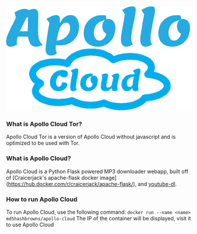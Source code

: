 ![Apollo Cloud Logo](https://raw.githubusercontent.com/MD5HashBrowns/apollo-cloud/master/logo.png)


### What is Apollo Cloud Tor?
Apollo Cloud Tor is a version of Apollo Cloud without javascript and is optimized to be used with Tor.

### What is Apollo Cloud?
Apollo Cloud is a Python Flask powered MP3 downloader webapp, built off of [Craicerjack's apache-flask docker image] (https://hub.docker.com/r/craicerjack/apache-flask/), and [youtube-dl](https://rg3.github.io/youtube-dl/).

### How to run Apollo Cloud
To run Apollo Cloud, use the following command:
```docker run --name <name> md5hashbrowns/apollo-cloud```
The IP of the container will be displayed, visit it to use Apollo Cloud
